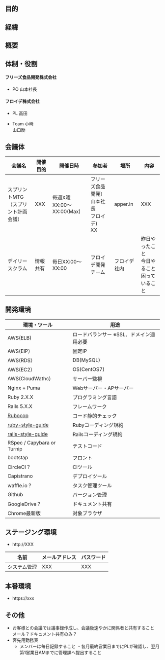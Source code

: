 ## 目的


## 経緯


## 概要


## 体制・役割
#### フリーズ食品開発株式会社
- PO
山本社長

#### フロイデ株式会社
- PL
高田

- Team
小崎  
山口励

## 会議体
会議名 | 開催目的 | 開催日時 | 参加者 | 場所 | 内容
--- | --- | --- | --- | --- | ---
スプリントMTG <br> （スプリント計画会議） | XXX | 毎週X曜 <br> XX:00〜XX:00(Max) | フリーズ食品開発） <br> 山本社長 <br> フロイデ) <br> XX | apper.in | XXX
デイリースクラム | 情報共有 | 毎日XX:00〜XX:00 | フロイデ開発チーム | フロイデ社内 | 昨日やったこと <br> 今日やること <br> 困っていること

## 開発環境
環境・ツール | 用途
--- | ---
AWS(ELB) | ロードバランサー ※SSL、ドメイン適用必要
AWS(EIP） | 固定IP
AWS(RDS） | DB(MySQL)
AWS(EC2） | OS(CentOS7)
AWS(CloudWathc) | サーバー監視
Nginx  + Puma | Webサーバー・APサーバー
Ruby 2.X.X | プログラミング言語
Rails 5.X.X | フレームワーク
[Rubocop](https://github.com/froide-kk/rubocop-guide) | コード静的チェック
[ruby-style-guide](https://github.com/fortissimo1997/ruby-style-guide/blob/japanese/README.ja.md) | Rubyコーディング規約
[rails-style-guide](https://github.com/satour/rails-style-guide/blob/master/README-jaJA.md) | Railsコーディング規約
RSpec / Capybara or Turnip | テストコード
bootstap | フロント
CircleCI？ | CIツール
Capistrano | デプロイツール
waffle.io？ | タスク管理ツール
Github | バージョン管理
GoogleDrive？ | ドキュメント共有
Chrome最新版 | 対象ブラウザ  

## ステージング環境
- http://XXX

名前 | メールアドレス | パスワード
--- | --- | ---
システム管理 | XXX | XXX

## 本番環境
- https://xxx

## その他
- お客様との会議では議事録作成し、会議後速やかに関係者と共有すること  
メール？ドキュメント共有のみ？
- 客先用勤務表
  - メンバーは毎日記録すること
  - 各月最終営業日までにPLが確認し、翌月第1営業日AMまでに管理課へ提出すること

